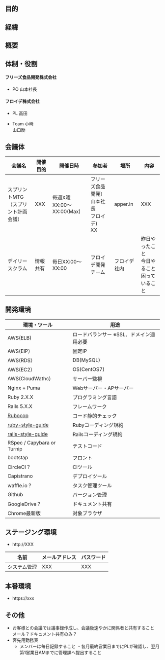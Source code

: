 ## 目的


## 経緯


## 概要


## 体制・役割
#### フリーズ食品開発株式会社
- PO
山本社長

#### フロイデ株式会社
- PL
高田

- Team
小崎  
山口励

## 会議体
会議名 | 開催目的 | 開催日時 | 参加者 | 場所 | 内容
--- | --- | --- | --- | --- | ---
スプリントMTG <br> （スプリント計画会議） | XXX | 毎週X曜 <br> XX:00〜XX:00(Max) | フリーズ食品開発） <br> 山本社長 <br> フロイデ) <br> XX | apper.in | XXX
デイリースクラム | 情報共有 | 毎日XX:00〜XX:00 | フロイデ開発チーム | フロイデ社内 | 昨日やったこと <br> 今日やること <br> 困っていること

## 開発環境
環境・ツール | 用途
--- | ---
AWS(ELB) | ロードバランサー ※SSL、ドメイン適用必要
AWS(EIP） | 固定IP
AWS(RDS） | DB(MySQL)
AWS(EC2） | OS(CentOS7)
AWS(CloudWathc) | サーバー監視
Nginx  + Puma | Webサーバー・APサーバー
Ruby 2.X.X | プログラミング言語
Rails 5.X.X | フレームワーク
[Rubocop](https://github.com/froide-kk/rubocop-guide) | コード静的チェック
[ruby-style-guide](https://github.com/fortissimo1997/ruby-style-guide/blob/japanese/README.ja.md) | Rubyコーディング規約
[rails-style-guide](https://github.com/satour/rails-style-guide/blob/master/README-jaJA.md) | Railsコーディング規約
RSpec / Capybara or Turnip | テストコード
bootstap | フロント
CircleCI？ | CIツール
Capistrano | デプロイツール
waffle.io？ | タスク管理ツール
Github | バージョン管理
GoogleDrive？ | ドキュメント共有
Chrome最新版 | 対象ブラウザ  

## ステージング環境
- http://XXX

名前 | メールアドレス | パスワード
--- | --- | ---
システム管理 | XXX | XXX

## 本番環境
- https://xxx

## その他
- お客様との会議では議事録作成し、会議後速やかに関係者と共有すること  
メール？ドキュメント共有のみ？
- 客先用勤務表
  - メンバーは毎日記録すること
  - 各月最終営業日までにPLが確認し、翌月第1営業日AMまでに管理課へ提出すること

